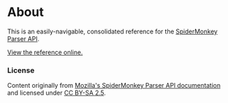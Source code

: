 # About

This is an easily-navigable, consolidated reference for the [SpiderMonkey Parser API](https://developer.mozilla.org/en-US/docs/SpiderMonkey/Parser_API).

[View the reference online.](http://btmills.github.io/parserapi/)

### License

Content originally from [Mozilla's SpiderMonkey Parser API documentation](https://developer.mozilla.org/en-US/docs/SpiderMonkey/Parser_API) and licensed under [CC BY-SA 2.5](http://creativecommons.org/licenses/by-sa/2.5/).
